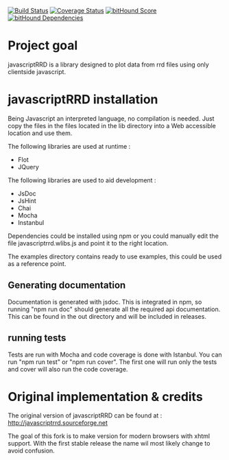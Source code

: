 [![Build Status](https://travis-ci.org/erwinlem/javascriptrrd.svg?branch=master)](https://travis-ci.org/erwinlem/javascriptrrd)
[![Coverage Status](https://coveralls.io/repos/erwinlem/javascriptrrd/badge.svg?branch=master&service=github)](https://coveralls.io/github/erwinlem/javascriptrrd?branch=master)
[![bitHound Score](https://www.bithound.io/github/erwinlem/javascriptrrd/badges/score.svg)](https://www.bithound.io/github/erwinlem/javascriptrrd)
[![bitHound Dependencies](https://www.bithound.io/github/erwinlem/javascriptrrd/badges/dependencies.svg)](https://www.bithound.io/github/erwinlem/javascriptrrd/master/dependencies/npm)

Project goal
============

javascriptRRD is a library designed to plot data from rrd files using only clientside javascript.

javascriptRRD installation
==========================

Being Javascript an interpreted language, no compilation is needed. Just copy the files in the files located in the lib directory into a Web accessible location and use them.

The following libraries are used at runtime :

* Flot
* JQuery
	 
The following libraries are used to aid development :

* JsDoc
* JsHint
* Chai
* Mocha
* Instanbul

Dependencies could be installed using npm or you could manually edit the file javascriptrrd.wlibs.js and point it to the right location. 

The examples directory contains ready to use examples, this could be used as a reference point.

Generating documentation
------------------------
Documentation is generated with jsdoc. This is integrated in npm, so running "npm run doc" should generate all the required api documentation. This can be found in the out directory and will be included in releases. 

running tests
-------------
Tests are run with Mocha and code coverage is done with Istanbul. You can run "npm run test" or "npm run cover". The first one will run only the tests and cover will also run the code coverage. 

Original implementation & credits
=================================

The original version of javascriptRRD can be found at : http://javascriptrrd.sourceforge.net

The goal of this fork is to make version for modern browsers with xhtml support. With the first stable release the name wil most likely change to avoid confusion.
